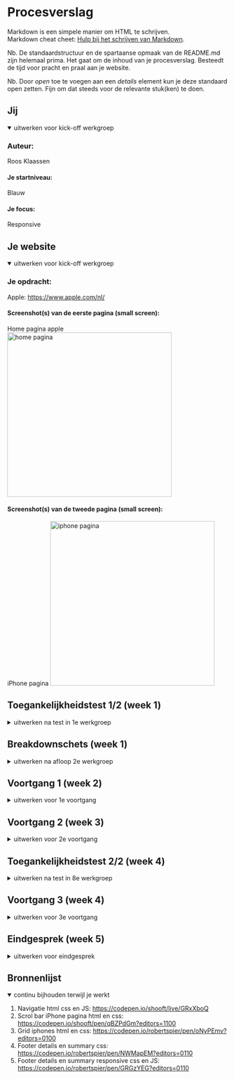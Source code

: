 # Procesverslag
Markdown is een simpele manier om HTML te schrijven.  
Markdown cheat cheet: [Hulp bij het schrijven van Markdown](https://github.com/adam-p/markdown-here/wiki/Markdown-Cheatsheet).

Nb. De standaardstructuur en de spartaanse opmaak van de README.md zijn helemaal prima. Het gaat om de inhoud van je procesverslag. Besteedt de tijd voor pracht en praal aan je website.

Nb. Door *open* toe te voegen aan een *details* element kun je deze standaard open zetten. Fijn om dat steeds voor de relevante stuk(ken) te doen.





## Jij

<details open>
  <summary>uitwerken voor kick-off werkgroep</summary>

  ### Auteur:
  Roos Klaassen

  #### Je startniveau:
  Blauw

  #### Je focus:
  Responsive
 
</details>





## Je website

<details open>
  <summary>uitwerken voor kick-off werkgroep</summary>

  ### Je opdracht:
  Apple: https://www.apple.com/nl/

  #### Screenshot(s) van de eerste pagina (small screen): 
 Home pagina apple  
  <img src="images/apple_homepagina.png" width="375px" alt="home pagina">

  #### Screenshot(s) van de tweede pagina (small screen):
  iPhone pagina 
  <img src="images/apple_iphone.png" width="375px" alt="iphone pagina">
 
</details>



## Toegankelijkheidstest 1/2 (week 1)

<details>
  <summary>uitwerken na test in 1e werkgroep</summary>

  ### Bevindingen
  Lijst met je bevindingen die in de test naar voren kwamen:

  #### Screenreader
  - Tekst word niet gelezen alleen interactieve elementen
  - Ineteractieve elementen werd goed voorgelezen en werd verteld wat je er mee kan
  - Duidelijke volgorde

  #### Muis en Toetsenbord 
  - Met de tap functie, krijgen knoppen een blauwe rand ook knoppen die al blauw zijn dit is niet duidelijk
  - Logische volgorde 
  - Iphone specificaties tabel gaat verticaal ipv horzontaal
  - footnote is ook klikbaar door op enter te drukken


  #### Motoriek (shocks, elastiekjes)
  - Was geen obstakel, kon de website gewoon gebruiken zoals normaal


  #### Visueel (brillen, contrast, kleurenblind, dark/light). 
  - kleurenblind, contrast blijft goed met verschillende vormen van kleurenblindheid heb ik dit getest: Ortitanapia, Protanopia, Peuteranopie
- bril, grote tekst is nog wel leesbaar kleine tekst valt weg. Afbeeldingen zijn nog wel zichtbaar maar niet in detail. Footer is niet te lezen.

</details>



## Breakdownschets (week 1)

<details>
  <summary>uitwerken na afloop 2e werkgroep</summary>

  ### de hele pagina: 
  <img src="images/breakdownschets.jpg" width="375px" alt="breakdown van de hele pagina">

  ### scroll iphones: 
  <img src="images/Aplle scrol iphone.jpg" width="375px" alt="apple scrol iphone">

  ### footer: 
  <img src="images/Apple footer.jpg" width="375px" alt="apple footer">

</details>





## Voortgang 1 (week 2)

<details>
  <summary>uitwerken voor 1e voortgang</summary>

  ### Stand van zaken
  hier dit ging goed & dit was lastig (neem ook screenshots op van delen van je website en code)


  ### Agenda voor meeting
  samen met je groepje opstellen

  | Katrina     | Danisha         | Splinter    | Roos        |
  | ---            | ---                | ---          | ---              |
  | css selectors  | link button             | z-index    | plaatjes makkelijk positioneren en vergroten   |
  |fonts | spans | list bewerken|custom properties gebruiken?|



  ### Verslag van meeting
  hier na afloop snel de uitkomsten van de meeting vastleggen

  - De afbeeldingen hebben om het object een groot vlak zwart of wit, het best kan ik de afbeeldingen bijsnijden zodat alleen het object op de afbeelding staat.
  - Custom properties moet ik gebruiken in mijn css. Dit doe ik door een eigenschap aan te maken in de :root. Dit doe je door -- en dan de naar waarover de eigenschap gaat. Vervolgens kan je de eignschap aanroepen met “var”.

</details>



## Voortgang 2 (week 3)

<details>
  <summary>uitwerken voor 2e voortgang</summary>

  ### Stand van zaken
  hier dit ging goed & dit was lastig (neem ook screenshots op van delen van je website en code)


  ### Agenda voor meeting
  samen met je groepje opstellen

  | Splinter      | Danisha          | Katrina    | Roos       |
  | ---            | ---                | ---          | ---              |
  | Niet aanwezig  | hulp nodig met css             | css kort opschrijven     |details summary voor footer|
  |  |  | |scroll in css|
  |             |                 |           | scroll iphones werkt niet wat doe ik verkeert?              |


  ### Verslag van meeting
  hier na afloop snel de uitkomsten van de meeting vastleggen

  - De student assistent heeft een 1 keer voor gedaan hoe je een detail en summary maakt in html. Ik begreep dit en ga ik verder mee voor me hele footer. 
  - om de ul stond een section waardoor de section ging scrollen en niet de ul zelf de section heb ik hiervoor weg gehaald. Daarnaast heb ik een 	z-index: -1 moeten toevoegen anders waren de plaatjes van de li's zichtbaar in me naviagtie als je die uitklapte. De uitwerking in css:
  <img src="images/css apple scrol iphone.jpg" width="375px" alt="apple scroll code css">


</details>





## Toegankelijkheidstest 2/2 (week 4)

<details>
  <summary>uitwerken na test in 8e werkgroep</summary>

  ### Bevindingen
  Lijst met je bevindingen die in de test naar voren kwamen (geef ook aan wat er verbeterd is):

  #### Screenreader
  Hier korte omschrijving (met indien nodig afbeeldingen)

  Hier een omschrijving van hoe het opgelost kan worden (met indien nodig afbeeldingen)


  #### Muis en Toetsenbord 
  Hier korte omschrijving (met indien nodig afbeeldingen)

  Hier een omschrijving van hoe het opgelost kan worden (met indien nodig afbeeldingen)


  #### Motoriek (shocks, elastiekjes)
  Hier korte omschrijving (met indien nodig afbeeldingen)

  Hier een omschrijving van hoe het opgelost kan worden (met indien nodig afbeeldingen)


  #### Visueel (brillen, contrast, kleurenblind, dark/light). 
  Hier korte omschrijving (met indien nodig afbeeldingen)

  Hier een omschrijving van hoe het opgelost kan worden (met indien nodig afbeeldingen)

</details>




## Voortgang 3 (week 4)

<details>
  <summary>uitwerken voor 3e voortgang</summary>

  ### Stand van zaken
  hier dit ging goed & dit was lastig (neem ook screenshots op van delen van je website en code)


  ### Agenda voor meeting
  samen met je groepje opstellen

  | Splinter     | Danisha         | Katrina   | Roos        |
  | ---            | ---                | ---          | ---              |
  | dit bespreken  | en dit             | en ik dit    | en dan ik dat    |
  | en dat ook nog | dit als er tijd is | nog een punt | dit wil ik zeker |
  | ...            | ...                | ...          | ...              |


  ### Verslag van meeting
  hier na afloop snel de uitkomsten van de meeting vastleggen

  - punt 1
  - punt 2
  - nog een punt
  - ...

</details>





## Eindgesprek (week 5)

<details>
  <summary>uitwerken voor eindgesprek</summary>

  ### Je uitkomst - karakteristiek screenshots:
  <img src="readme-images/dummy-plaatje.jpg" width="375px" alt="uitomst opdracht 1">


  ### Dit ging goed/Heb ik geleerd: 
  Korte omschrijving met plaatjes

  <img src="readme-images/dummy-plaatje.jpg" width="375px" alt="top">


  ### Dit was lastig/Is niet gelukt:
  Korte omschrijving met plaatjes

  <img src="readme-images/dummy-plaatje.jpg" width="375px" alt="bummer">
</details>





## Bronnenlijst

<details open>
  <summary>continu bijhouden terwijl je werkt</summary>

  1. Navigatie html css en JS:  https://codepen.io/shooft/live/GRxXboQ 
  2. Scrol bar iPhone pagina html en css:  https://codepen.io/shooft/pen/qBZPdGm?editors=1100 
  3. Grid iphones html en css: https://codepen.io/robertspier/pen/oNyPEmv?editors=0100
  4. Footer details en summary css: https://codepen.io/robertspier/pen/NWMapEM?editors=0110 
  5. Footer details en summary responsive css en JS: https://codepen.io/robertspier/pen/GRGzYEG?editors=0110

</details>